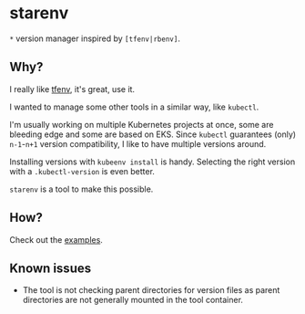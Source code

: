 # starenv

`*` version manager inspired by `[tfenv|rbenv]`.

## Why?

I really like [tfenv][], it's great, use it.

I wanted to manage some other tools in a similar way, like `kubectl`.

I'm usually working on multiple Kubernetes projects at once, some are bleeding edge and some are based on EKS.
Since `kubectl` guarantees (only) `n-1`-`n+1` version compatibility, I like to have multiple versions around.

Installing versions with `kubeenv install` is handy. Selecting the right version with a `.kubectl-version` is even better.

`starenv` is a tool to make this possible.

[tfenv]: https://github.com/tfutils/tfenv

## How?

Check out the [examples][].

[examples]: ./examples

## Known issues

- The tool is not checking parent directories for version files as parent directories are not generally mounted in the tool container.
